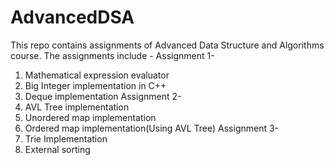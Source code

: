 # AdvancedDSA
This repo contains assignments of Advanced Data Structure and Algorithms course.
The assignments include - 
Assignment 1-
1. Mathematical expression evaluator
2. Big Integer implementation in C++ 
3. Deque implementation
Assignment 2-
4. AVL Tree implementation
5. Unordered map implementation
6. Ordered map implementation(Using AVL Tree)
Assignment 3-
7. Trie Implementation
8. External sorting
